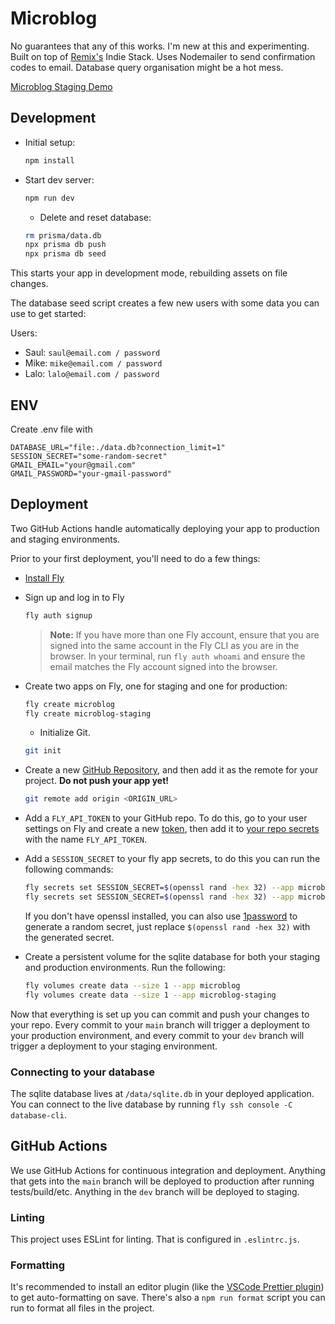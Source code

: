 # Microblog

No guarantees that any of this works. I'm new at this and experimenting. Built on top of [Remix's](https://remix.run/) Indie Stack. Uses Nodemailer to send confirmation codes to email. Database query organisation might be a hot mess.

[Microblog Staging Demo](https://microblog-staging.fly.dev/)

## Development

- Initial setup:

  ```sh
  npm install
  ```

- Start dev server:

  ```sh
  npm run dev
  ```

  - Delete and reset database:

  ```sh
  rm prisma/data.db
  npx prisma db push
  npx prisma db seed
  ```

This starts your app in development mode, rebuilding assets on file changes.

The database seed script creates a few new users with some data you can use to get started:

Users:

- Saul: `saul@email.com / password`
- Mike: `mike@email.com / password`
- Lalo: `lalo@email.com / password`

## ENV

Create .env file with

```
DATABASE_URL="file:./data.db?connection_limit=1"
SESSION_SECRET="some-random-secret"
GMAIL_EMAIL="your@gmail.com"
GMAIL_PASSWORD="your-gmail-password"
```

## Deployment

Two GitHub Actions handle automatically deploying your app to production and staging environments.

Prior to your first deployment, you'll need to do a few things:

- [Install Fly](https://fly.io/docs/getting-started/installing-flyctl/)

- Sign up and log in to Fly

  ```sh
  fly auth signup
  ```

  > **Note:** If you have more than one Fly account, ensure that you are signed into the same account in the Fly CLI as you are in the browser. In your terminal, run `fly auth whoami` and ensure the email matches the Fly account signed into the browser.

- Create two apps on Fly, one for staging and one for production:

  ```sh
  fly create microblog
  fly create microblog-staging
  ```

  - Initialize Git.

  ```sh
  git init
  ```

- Create a new [GitHub Repository](https://repo.new), and then add it as the remote for your project. **Do not push your app yet!**

  ```sh
  git remote add origin <ORIGIN_URL>
  ```

- Add a `FLY_API_TOKEN` to your GitHub repo. To do this, go to your user settings on Fly and create a new [token](https://web.fly.io/user/personal_access_tokens/new), then add it to [your repo secrets](https://docs.github.com/en/actions/security-guides/encrypted-secrets) with the name `FLY_API_TOKEN`.

- Add a `SESSION_SECRET` to your fly app secrets, to do this you can run the following commands:

  ```sh
  fly secrets set SESSION_SECRET=$(openssl rand -hex 32) --app microblog
  fly secrets set SESSION_SECRET=$(openssl rand -hex 32) --app microblog-staging
  ```

  If you don't have openssl installed, you can also use [1password](https://1password.com/generate-password) to generate a random secret, just replace `$(openssl rand -hex 32)` with the generated secret.

- Create a persistent volume for the sqlite database for both your staging and production environments. Run the following:

  ```sh
  fly volumes create data --size 1 --app microblog
  fly volumes create data --size 1 --app microblog-staging
  ```

Now that everything is set up you can commit and push your changes to your repo. Every commit to your `main` branch will trigger a deployment to your production environment, and every commit to your `dev` branch will trigger a deployment to your staging environment.

### Connecting to your database

The sqlite database lives at `/data/sqlite.db` in your deployed application. You can connect to the live database by running `fly ssh console -C database-cli`.

## GitHub Actions

We use GitHub Actions for continuous integration and deployment. Anything that gets into the `main` branch will be deployed to production after running tests/build/etc. Anything in the `dev` branch will be deployed to staging.

### Linting

This project uses ESLint for linting. That is configured in `.eslintrc.js`.

### Formatting

It's recommended to install an editor plugin (like the [VSCode Prettier plugin](https://marketplace.visualstudio.com/items?itemName=esbenp.prettier-vscode)) to get auto-formatting on save. There's also a `npm run format` script you can run to format all files in the project.
